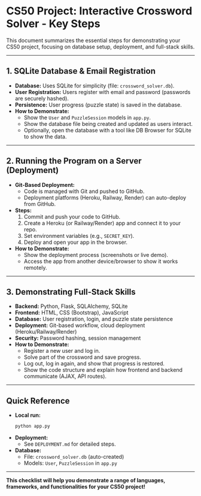 # CS50 Project: Interactive Crossword Solver - Key Steps

This document summarizes the essential steps for demonstrating your CS50 project, focusing on database setup, deployment, and full-stack skills.

---

## 1. SQLite Database & Email Registration

- **Database:** Uses SQLite for simplicity (file: `crossword_solver.db`).
- **User Registration:** Users register with email and password (passwords are securely hashed).
- **Persistence:** User progress (puzzle state) is saved in the database.
- **How to Demonstrate:**
  - Show the `User` and `PuzzleSession` models in `app.py`.
  - Show the database file being created and updated as users interact.
  - Optionally, open the database with a tool like DB Browser for SQLite to show the data.

---

## 2. Running the Program on a Server (Deployment)

- **Git-Based Deployment:**
  - Code is managed with Git and pushed to GitHub.
  - Deployment platforms (Heroku, Railway, Render) can auto-deploy from GitHub.
- **Steps:**
  1. Commit and push your code to GitHub.
  2. Create a Heroku (or Railway/Render) app and connect it to your repo.
  3. Set environment variables (e.g., `SECRET_KEY`).
  4. Deploy and open your app in the browser.
- **How to Demonstrate:**
  - Show the deployment process (screenshots or live demo).
  - Access the app from another device/browser to show it works remotely.

---

## 3. Demonstrating Full-Stack Skills

- **Backend:** Python, Flask, SQLAlchemy, SQLite
- **Frontend:** HTML, CSS (Bootstrap), JavaScript
- **Database:** User registration, login, and puzzle state persistence
- **Deployment:** Git-based workflow, cloud deployment (Heroku/Railway/Render)
- **Security:** Password hashing, session management
- **How to Demonstrate:**
  - Register a new user and log in.
  - Solve part of the crossword and save progress.
  - Log out, log in again, and show that progress is restored.
  - Show the code structure and explain how frontend and backend communicate (AJAX, API routes).

---

## Quick Reference

- **Local run:**
  ```bash
  python app.py
  ```
- **Deployment:**
  - See `DEPLOYMENT.md` for detailed steps.
- **Database:**
  - File: `crossword_solver.db` (auto-created)
  - Models: `User`, `PuzzleSession` in `app.py`

---

**This checklist will help you demonstrate a range of languages, frameworks, and functionalities for your CS50 project!** 